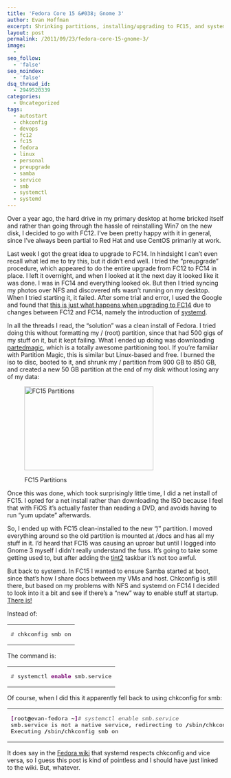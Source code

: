 ```yaml
---
title: 'Fedora Core 15 &#038; Gnome 3'
author: Evan Hoffman
excerpt: Shrinking partitions, installing/upgrading to FC15, and systemd/chkconfig.
layout: post
permalink: /2011/09/23/fedora-core-15-gnome-3/
image:
  - 
seo_follow:
  - 'false'
seo_noindex:
  - 'false'
dsq_thread_id:
  - 2949520339
categories:
  - Uncategorized
tags:
  - autostart
  - chkconfig
  - devops
  - fc12
  - fc15
  - fedora
  - linux
  - personal
  - preupgrade
  - samba
  - service
  - smb
  - systemctl
  - systemd
---
```

Over a year ago, the hard drive in my primary desktop at home bricked itself and rather than going through the hassle of reinstalling Win7 on the new disk, I decided to go with FC12. I&#8217;ve been pretty happy with it in general, since I&#8217;ve always been partial to Red Hat and use CentOS primarily at work.  
<!--more-->

  
Last week I got the great idea to upgrade to FC14. In hindsight I can&#8217;t even recall what led me to try this, but it didn&#8217;t end well. I tried the &#8220;preupgrade&#8221; procedure, which appeared to do the entire upgrade from FC12 to FC14 in place. I left it overnight, and when I looked at it the next day it looked like it was done. I was in FC14 and everything looked ok. But then I tried syncing my photos over NFS and discovered nfs wasn&#8217;t running on my desktop. When I tried starting it, it failed. After some trial and error, I used the Google and found that <a href="http://forums.fedoraforum.org/showthread.php?t=264182" onclick="_gaq.push(['_trackEvent', 'outbound-article', 'http://forums.fedoraforum.org/showthread.php?t=264182', 'this is just what happens when upgrading to FC14']);" >this is just what happens when upgrading to FC14</a> due to changes between FC12 and FC14, namely the introduction of <a href="http://fedoraproject.org/wiki/Systemd" onclick="_gaq.push(['_trackEvent', 'outbound-article', 'http://fedoraproject.org/wiki/Systemd', 'systemd']);" >systemd</a>.

In all the threads I read, the &#8220;solution&#8221; was a clean install of Fedora. I tried doing this without formatting my / (root) partition, since that had 500 gigs of my stuff on it, but it kept failing. What I ended up doing was downloading <a href="http://partedmagic.com/doku.php?id=start" onclick="_gaq.push(['_trackEvent', 'outbound-article', 'http://partedmagic.com/doku.php?id=start', 'partedmagic']);" >partedmagic</a>, which is a totally awesome partitioning tool. If you&#8217;re familiar with Partition Magic, this is similar but Linux-based and free. I burned the iso to disc, booted to it, and shrunk my / partition from 900 GB to 850 GB, and created a new 50 GB partition at the end of my disk without losing any of my data:<figure id="attachment_1619" style="width: 300px;" class="wp-caption aligncenter">

<a href="http://www.evanhoffman.com/evan/2011/09/23/fedora-core-15-gnome-3/parted-20110923/" onclick="_gaq.push(['_trackEvent', 'outbound-article', 'http://www.evanhoffman.com/evan/2011/09/23/fedora-core-15-gnome-3/parted-20110923/', '']);"  rel="attachment wp-att-1619"><img class="size-medium wp-image-1619" title="FC15 Partitions" src="http://www.evanhoffman.com/evan/wp-content/uploads/2011/09/parted-20110923-300x195.png" alt="FC15 Partitions" width="300" height="195" /></a><figcaption class="wp-caption-text">FC15 Partitions</figcaption></figure> 

Once this was done, which took surprisingly little time, I did a net install of FC15. I opted for a net install rather than downloading the ISO because I feel that with FiOS it&#8217;s actually faster than reading a DVD, and avoids having to run &#8220;yum update&#8221; afterwards.

So, I ended up with FC15 clean-installed to the new &#8220;/&#8221; partition. I moved everything around so the old partition is mounted at /docs and has all my stuff in it. I&#8217;d heard that FC15 was causing an uproar but until I logged into Gnome 3 myself I didn&#8217;t really understand the fuss. It&#8217;s going to take some getting used to, but after adding the <a href="http://code.google.com/p/tint2/" onclick="_gaq.push(['_trackEvent', 'outbound-article', 'http://code.google.com/p/tint2/', 'tint2']);" >tint2</a> taskbar it&#8217;s not too awful.

But back to systemd. In FC15 I wanted to ensure Samba started at boot, since that&#8217;s how I share docs between my VMs and host. Chkconfig is still there, but based on my problems with NFS and systemd on FC14 I decided to look into it a bit and see if there&#8217;s a &#8220;new&#8221; way to enable stuff at startup. <a href="http://fedoraproject.org/wiki/Systemd#How_do_I_start.2Fstop_or_enable.2Fdisable_services.3F" onclick="_gaq.push(['_trackEvent', 'outbound-article', 'http://fedoraproject.org/wiki/Systemd#How_do_I_start.2Fstop_or_enable.2Fdisable_services.3F', 'There is!']);" >There is!</a>

Instead of:

<div class="wp_syntax">
  <table>
    <tr>
      <td class="code">
        <pre class="bash" style="font-family:monospace;"><span style="color: #666666;"># </span>chkconfig smb on</pre>
      </td>
    </tr>
  </table>
</div>

The command is:

<div class="wp_syntax">
  <table>
    <tr>
      <td class="code">
        <pre class="bash" style="font-family:monospace;"><span style="color: #666666;"># </span>systemctl <span style="color: #7a0874; font-weight: bold;">enable</span> smb.service</pre>
      </td>
    </tr>
  </table>
</div>

Of course, when I did this it apparently fell back to using chkconfig for smb:

<div class="wp_syntax">
  <table>
    <tr>
      <td class="code">
        <pre class="bash" style="font-family:monospace;"><span style="color: #7a0874; font-weight: bold;">&#91;</span>root<span style="color: #000000; font-weight: bold;">@</span>evan-fedora ~<span style="color: #7a0874; font-weight: bold;">&#93;</span><span style="color: #666666; font-style: italic;"># systemctl enable smb.service</span>
smb.service is not a native service, redirecting to <span style="color: #000000; font-weight: bold;">/</span>sbin<span style="color: #000000; font-weight: bold;">/</span>chkconfig.
Executing <span style="color: #000000; font-weight: bold;">/</span>sbin<span style="color: #000000; font-weight: bold;">/</span>chkconfig smb on</pre>
      </td>
    </tr>
  </table>
</div>

It does say in the <a href="http://fedoraproject.org/wiki/Systemd#Does_chkconfig_command_work_with_systemd.3F" onclick="_gaq.push(['_trackEvent', 'outbound-article', 'http://fedoraproject.org/wiki/Systemd#Does_chkconfig_command_work_with_systemd.3F', 'Fedora wiki']);" >Fedora wiki</a> that systemd respects chkconfig and vice versa, so I guess this post is kind of pointless and I should have just linked to the wiki. But, whatever.